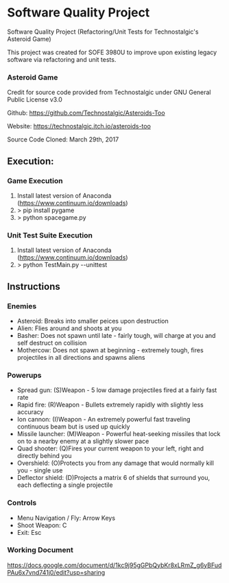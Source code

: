 # Software Quality Project 

Software Quality Project (Refactoring/Unit Tests for Technostalgic's Asteroid Game)

This project was created for SOFE 3980U to improve upon existing legacy software via refactoring and unit tests. 


### Asteroid Game
Credit for source code provided from Technostalgic under GNU General Public License v3.0

Github: https://github.com/Technostalgic/Asteroids-Too 

Website: https://technostalgic.itch.io/asteroids-too

Source Code Cloned: March 29th, 2017


## Execution:
### Game Execution
1. Install latest version of Anaconda (https://www.continuum.io/downloads)
2. \> pip install pygame
3. \> python spacegame.py
### Unit Test Suite Execution
1. Install latest version of Anaconda (https://www.continuum.io/downloads)
2. \> python TestMain.py --unittest

## Instructions
### Enemies
* Asteroid:	 Breaks into smaller peices upon destruction
* Alien:		 Flies around and shoots at you
* Basher:		 Does not spawn until late - fairly tough, will charge at you and self destruct on collision
* Mothercow: Does not spawn at beginning - extremely tough, fires projectiles in all directions and spawns aliens

### Powerups
* Spread gun: 		  (S)Weapon - 5 low damage projectiles fired at a fairly fast rate
* Rapid fire: 		  (R)Weapon - Bullets extremely rapidly with slightly less accuracy
* Ion cannon: 		  (I)Weapon - An extremely powerful fast traveling continuous beam but is used up quickly
* Missile launcher: (M)Weapon - Powerful heat-seeking missiles that lock on to a nearby enemy at a slightly slower pace
* Quad shooter: 		(Q)Fires your current weapon to your left, right and directly behind you
* Overshield: 		  (O)Protects you from any damage that would normally kill you - single use
* Deflector shield: (D)Projects a matrix 6 of shields that surround you, each deflecting a single projectile 

### Controls
* Menu Navigation / Fly: Arrow Keys
* Shoot Weapon: C
* Exit: Esc

### Working Document
https://docs.google.com/document/d/1kc9j95gGPbQybKr8xLRmZ_g6yBFudPAu6x7vnd741j0/edit?usp=sharing
